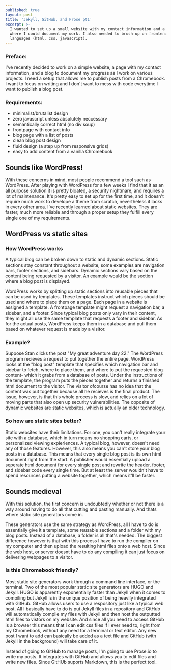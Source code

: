 ```yaml
---
published: true
layout: post
title: 'Jekyll, GitHub, and Prose pt1'
excerpt: >-
  I wanted to set up a small website with my contact information and a blog
  where I could document my work. I also needed to brush up on frontend
  languages (html, css, javascript).
---
```

### Preface: 
I've recently decided to work on a simple website, a page with my contact information, and a blog to document my progress as I work on various projects. I need a setup that allows me to publish posts from a Chromebook. I want to focus on writing and I don't want to mess with code everytime I want to publish a blog post.

### Requirements:

- minimalist/brutalist design
- zero javascript unless absolutely neccessary
- semantically correct html (no div soup)
- frontpage with contact info
- blog page with a list of posts
- clean blog post design
- fluid design (a step up from responsive grids)
- easy to add content from a vanilla Chromebook

## Sounds like WordPress!

With these concerns in mind, most people recommend a tool such as WordPress. After playing with WordPress for a few weeks I find that it as an all purpose solution it is pretty bloated, a security nightmare, and requires a lot of maintenance. It's pretty easy to set up for the first time, and it doesn't require much work to develope a theme from scratch, nevertheless it lacks in every other area. I've recently learned about static websites. They are faster, much more reliable and through a proper setup they fulfill every single one of my requirements.

## WordPress vs static sites

### How WordPress works

A typical blog can be broken down to static and dynamic sections. Static sections stay constant throughout a website, some examples are navigation bars, footer sections, and sidebars. Dynamic sections vary based on the content being requested by a visitor. An example would be the section where a blog post is displayed.



WordPress works by splitting up static sections into reusable pieces that can be used by templates. These templates instruct which pieces should be used and where to place them on a page. Each page in a website is assigned a template. A frontpage template might request a navigation bar, a sidebar, and a footer. Since typical blog posts only vary in their content, they might all use the same template that requests a footer and sidebar. As for the actual posts, WordPress keeps them in a database and pull them based on whatever request is made by a visitor. 

### Example?
Suppose Stan clicks the post "My great adventure day 22." The WordPress program recieves a request to put together the entire page. WordPress looks at the "blog post" template that specifies which navigation bar and sidebar to fetch, where to place them, and where to put the requested blog content- which it grabs from a database of posts. Under the instructions of the template, the program puts the pieces together and returns a finished html document to the visitor. The visitor ofcourse  has no idea that the content was put together because all he recieves is the final product. The issue, however, is that this whole process is slow, and relies on a lot of moving parts that also open up security vulnerabilities. The opposite of dynamic websites are static websites, which is actually an older technology.

### So how are static sites better?
Static websites have their limitations. For one, you can't really integrate your site with a database, which in turn means no shopping carts, or personalized viewing expieriences. A typical blog, however, doesn't need any of those features. However, this also means you can't store your blog posts in a database. This means that every single blog post is its own html document right from the start. A publisher would essentially upload a seperate html document for every single post and rewrite the header, footer, and sidebar code every single time. But at least the server wouldn't have to spend resources putting a website together, which means it'll be faster. 

## Sounds medieval
With this solution, the first concern is undoubtedly whether or not there is a way around having to do all that cutting and pasting manually. And thats where static site generators come in.

These generators use the same strategy as WordPress, all I have to do is essentially give it a template, some reusable sections and a folder with my blog posts. Instead of a database, a folder is all that's needed. The biggest difference however is that with this process I have to run the compiler on my computer and then upload the resulting html files onto a web host. Since the web host, or server doesnt have to do any compiling it can just focus on delivering webpages to a visitor. 

### Is this Chromebook friendly?
Most static site generators work through a command line interface, or the terminal. Two of the most popular static site generators are HUGO and Jekyll. HUGO is apparently exponentially faster than Jekyll when it comes to compiling but Jekyll is in the unique position of being heavily integrated with GitHub. GitHub allows users to use a respository just like a typical web host. All I basically have to do is put Jekyll files in a repository and GitHub will automatically compile my files with Jekyll and then host the outputted html files to vistors on my website. And since all you need to access GitHub is a browser this means that I can edit css files if I ever need to, right from my Chromebook, without any need for a terminal or text editor. Any new post I want to add can basically be added as a text file and GitHub (with Jekyll in the background) will take care of it.

Instead of going to GitHub to manage posts, I'm going to use Prose.io to write my posts. It integrates with GitHub and allows you to edit files and write new files. Since GitHUb suports Markdown, this is the perfect tool. 

